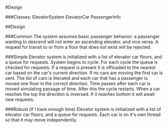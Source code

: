 #Design

###Classes:
ElevatorSystem
ElevatorCar
PassengerInfo


##Design

###Common
The system assumes basic passenger behavior: a passenger wanting to descend will not enter an ascending elevator, and vice versa.
A request for transit to or from a floor that does not exist will be rejected.

###Simple
Elevator system is initialized with a list of elevator car floors, and a queue for requests. System begins to cycle. 
For each cycle the queue is checked for requests. If a request is present it is offloaded to the nearest car based on the car's current direction. If no cars are moving the first car is sent. 
The list of cars is itterated and each car that has a passenger is moved one floor in the correct direction. Time passes after each car is moved simulating passage of time.
After this the cycle restarts. When a car reaches the top the direction is inversed. If it reaches bottom it will await new requests.


###Robust (if I have enough time)
Elevator system is initialized with a list of elevator car floors, and a queue for requests. Each car is on it's own thread so that it may move independently. 